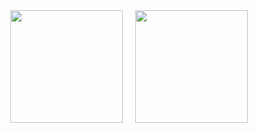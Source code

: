 <!--
### Hi there 👋
**Mogoatlhe/mogoatlhe** is a ✨ _special_ ✨ repository because its `README.md` (this file) appears on your GitHub profile.

Here are some ideas to get you started:

- 🔭 I’m currently working on ...
- 🌱 I’m currently learning ...
- 👯 I’m looking to collaborate on ...
- 🤔 I’m looking for help with ...
- 💬 Ask me about ...
- 📫 How to reach me: ...
- 😄 Pronouns: ...
- ⚡ Fun fact: ...
-->

<a href="https://github.com/mogoatlhe" style="display:flex; flex-wrap: wrap; gap: 20px; justify-content: center">
  <img height="180em" src="https://github-readme-stats-eight-theta.vercel.app/api?username=mogoatlhe&show_icons=true&theme=algolia&include_all_commits=true&count_private=true"/>
  <img height="180em" src="https://github-readme-stats-eight-theta.vercel.app/api/top-langs/?username=mogoatlhe&layout=compact&langs_count=8&theme=algolia"/>
</a>
